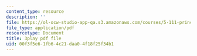 ```yaml
---
content_type: resource
description: ''
file: https://ol-ocw-studio-app-qa.s3.amazonaws.com/courses/5-111-principles-of-chemical-science-fall-2008/00f3f5e61fb64c21daa04f18f25f34b1_pAuRZr0AHhI.pdf
file_type: application/pdf
resourcetype: Document
title: 3play pdf file
uid: 00f3f5e6-1fb6-4c21-daa0-4f18f25f34b1
---
```

